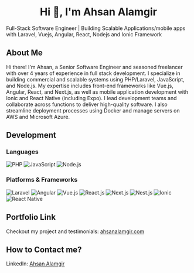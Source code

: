 <h1 align="center">Hi 👋, I'm Ahsan Alamgir</h1>
Full-Stack Software Engineer | Building Scalable Applications/mobile apps with Laravel, Vuejs, Angular, React, Nodejs and Ionic Framework

## About Me
Hi there! I'm Ahsan, a Senior Software Engineer and seasoned freelancer with over 4 years of experience in full stack development. I specialize in building commercial and scalable systems using PHP/Laravel, JavaScript, and Node.js. My expertise includes front-end frameworks like Vue.js, Angular, React, and Next.js, as well as mobile application development with Ionic and React Native (including Expo). I lead development teams and collaborate across functions to deliver high-quality software. I also streamline deployment processes using Docker and manage servers on AWS and Microsoft Azure.

## Development
### Languages
![PHP](https://img.shields.io/badge/php-%23777BB4.svg?style=for-the-badge&logo=php&logoColor=white)
![JavaScript](https://img.shields.io/badge/javascript-%23F7DF1E.svg?style=for-the-badge&logo=javascript&logoColor=black)
![Node.js](https://img.shields.io/badge/node.js-%23339933.svg?style=for-the-badge&logo=nodedotjs&logoColor=white)

### Platforms & Frameworks
![Laravel](https://img.shields.io/badge/laravel-%23FF2D20.svg?style=for-the-badge&logo=laravel&logoColor=white)
![Angular](https://img.shields.io/badge/angular-%23DD0031.svg?style=for-the-badge&logo=angular&logoColor=white)
![Vue.js](https://img.shields.io/badge/vuejs-%234FC08D.svg?style=for-the-badge&logo=vuedotjs&logoColor=white)
![React.js](https://img.shields.io/badge/react-%2361DAFB.svg?style=for-the-badge&logo=react&logoColor=black)
![Next.js](https://img.shields.io/badge/next.js-%23000000.svg?style=for-the-badge&logo=nextdotjs&logoColor=white)
![Nest.js](https://img.shields.io/badge/nestjs-%23E0234E.svg?style=for-the-badge&logo=nestjs&logoColor=white)
![Ionic](https://img.shields.io/badge/ionic-%234D8AFF.svg?style=for-the-badge&logo=ionic&logoColor=white)
![React Native](https://img.shields.io/badge/react%20native-%2361DAFB.svg?style=for-the-badge&logo=react&logoColor=black)

## Portfolio Link
Checkout my project and testimonials: [ahsanalamgir.com](https://ahsanalamgir.com/)

## How to Contact me?
LinkedIn: [Ahsan Alamgir](https://www.linkedin.com/in/ahsan-alamgir/)
